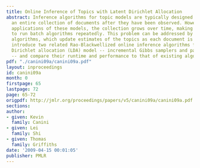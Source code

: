 ```yaml
---
title: Online Inference of Topics with Latent Dirichlet Allocation
abstract: Inference algorithms for topic models are typically designed to be run over
  an entire collection of documents after they have been observed. However, in many
  applications of these models, the collection grows over time, making it infeasible
  to run batch algorithms repeatedly. This problem can be addressed by using online
  algorithms, which update estimates of the topics as each document is observed. We
  introduce two related Rao-Blackwellized online inference algorithms for the latent
  Dirichlet allocation (LDA) model -- incremental Gibbs samplers and particle filters
  -- and compare their runtime and performance to that of existing algorithms.
pdf: "./canini09a/canini09a.pdf"
layout: inproceedings
id: canini09a
month: 0
firstpage: 65
lastpage: 72
page: 65-72
origpdf: http://jmlr.org/proceedings/papers/v5/canini09a/canini09a.pdf
sections: 
author:
- given: Kevin
  family: Canini
- given: Lei
  family: Shi
- given: Thomas
  family: Griffiths
date: '2009-04-15 00:01:05'
publisher: PMLR
---
```

